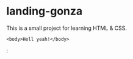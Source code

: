 # landing-gonza

This is a small project for learning HTML & CSS.

```
<body>Hell yeah!</body>
``` 
:
